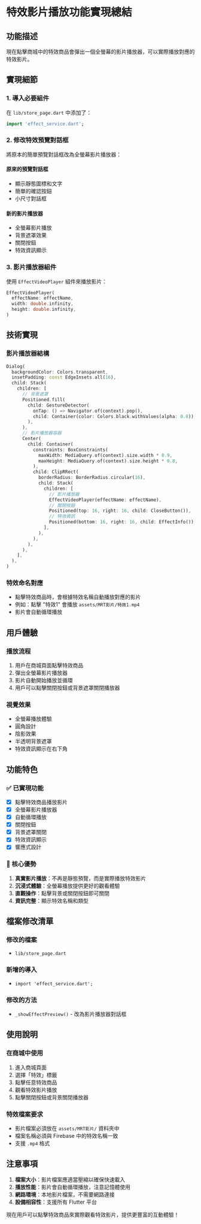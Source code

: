 # 特效影片播放功能實現總結

## 功能描述
現在點擊商城中的特效商品會彈出一個全螢幕的影片播放器，可以實際播放對應的特效影片。

## 實現細節

### 1. 導入必要組件
在 `lib/store_page.dart` 中添加了：
```dart
import 'effect_service.dart';
```

### 2. 修改特效預覽對話框
將原本的簡單預覽對話框改為全螢幕影片播放器：

#### 原來的預覽對話框
- 顯示靜態圖標和文字
- 簡單的確認按鈕
- 小尺寸對話框

#### 新的影片播放器
- 全螢幕影片播放
- 背景遮罩效果
- 關閉按鈕
- 特效資訊顯示

### 3. 影片播放器組件
使用 `EffectVideoPlayer` 組件來播放影片：
```dart
EffectVideoPlayer(
  effectName: effectName,
  width: double.infinity,
  height: double.infinity,
)
```

## 技術實現

### 影片播放器結構
```dart
Dialog(
  backgroundColor: Colors.transparent,
  insetPadding: const EdgeInsets.all(16),
  child: Stack(
    children: [
      // 背景遮罩
      Positioned.fill(
        child: GestureDetector(
          onTap: () => Navigator.of(context).pop(),
          child: Container(color: Colors.black.withValues(alpha: 0.8)),
        ),
      ),
      // 影片播放器容器
      Center(
        child: Container(
          constraints: BoxConstraints(
            maxWidth: MediaQuery.of(context).size.width * 0.9,
            maxHeight: MediaQuery.of(context).size.height * 0.8,
          ),
          child: ClipRRect(
            borderRadius: BorderRadius.circular(16),
            child: Stack(
              children: [
                // 影片播放器
                EffectVideoPlayer(effectName: effectName),
                // 關閉按鈕
                Positioned(top: 16, right: 16, child: CloseButton()),
                // 特效資訊
                Positioned(bottom: 16, right: 16, child: EffectInfo()),
              ],
            ),
          ),
        ),
      ),
    ],
  ),
)
```

### 特效命名對應
- 點擊特效商品時，會根據特效名稱自動播放對應的影片
- 例如：點擊 "特效1" 會播放 `assets/MRT影片/特效1.mp4`
- 影片會自動循環播放

## 用戶體驗

### 播放流程
1. 用戶在商城頁面點擊特效商品
2. 彈出全螢幕影片播放器
3. 影片自動開始播放並循環
4. 用戶可以點擊關閉按鈕或背景遮罩關閉播放器

### 視覺效果
- 全螢幕播放體驗
- 圓角設計
- 陰影效果
- 半透明背景遮罩
- 特效資訊顯示在右下角

## 功能特色

### ✅ 已實現功能
- [x] 點擊特效商品播放影片
- [x] 全螢幕影片播放器
- [x] 自動循環播放
- [x] 關閉按鈕
- [x] 背景遮罩關閉
- [x] 特效資訊顯示
- [x] 響應式設計

### 🎯 核心優勢
1. **真實影片播放**：不再是靜態預覽，而是實際播放特效影片
2. **沉浸式體驗**：全螢幕播放提供更好的觀看體驗
3. **直觀操作**：點擊背景或關閉按鈕即可關閉
4. **資訊完整**：顯示特效名稱和類型

## 檔案修改清單

### 修改的檔案
- `lib/store_page.dart`

### 新增的導入
- `import 'effect_service.dart';`

### 修改的方法
- `_showEffectPreview()` - 改為影片播放器對話框

## 使用說明

### 在商城中使用
1. 進入商城頁面
2. 選擇「特效」標籤
3. 點擊任意特效商品
4. 觀看特效影片播放
5. 點擊關閉按鈕或背景關閉播放器

### 特效檔案要求
- 影片檔案必須放在 `assets/MRT影片/` 資料夾中
- 檔案名稱必須與 Firebase 中的特效名稱一致
- 支援 `.mp4` 格式

## 注意事項

1. **檔案大小**：影片檔案應適當壓縮以確保快速載入
2. **播放性能**：影片會自動循環播放，注意記憶體使用
3. **網路環境**：本地影片檔案，不需要網路連接
4. **設備相容性**：支援所有 Flutter 平台

現在用戶可以點擊特效商品來實際觀看特效影片，提供更豐富的互動體驗！

